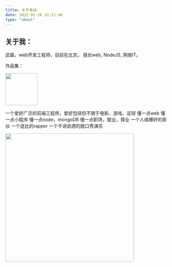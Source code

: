 ```yaml
---
title: 关于本站
date: 2022-02-26 22:21:46
type: "about"
---
```



## 关于我：
武磊，web开发工程师，目前在北京。
擅长web, NodeJS, 网络IT。

作品集：

<img src="https://sdplayer.club/img/logo/weixin.jpg" width="100px">

一个爱好广泛的前端工程师，爱好包括但不限于电影、游戏、足球
懂一点web
懂一点小程序
懂一点node，mongoDB
懂一点职场，就业，择业
一个人缘爆好的家伙
一个逗比的rapper
一个不讲武德的脱口秀演员

<img src="https://pic.imgdb.cn/item/621a398b2ab3f51d91e1f4b1.jpg" width="400px">